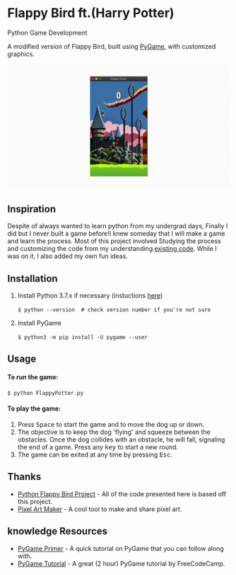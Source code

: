 # Flappy Bird ft.(Harry Potter)
Python Game Development

A modified version of Flappy Bird, built using [PyGame](https://www.pygame.org/), with customized graphics.

![app demo](GameDemo.gif)


## Inspiration
Despite of always wanted to learn python from my undergrad days, Finally I did but I never built a game before!I knew someday that I will make a game and learn the process. Most of this project involved Studying the process and customizing the code from my understanding.[existing code](https://github.com/popadi/python-flappy-bird). While I was on it, I also added my own fun ideas.

## Installation
1. Install Python 3.7.x if necessary (instuctions [here](https://realpython.com/installing-python))

    `$ python --version  # check version number if you're not sure`

2. Install PyGame

    `$ python3 -m pip install -U pygame --user`

## Usage
#### To run the game:
    $ python FlappyPotter.py

#### To play the game:
1. Press <kbd>Space</kbd> to start the game and to move the dog up or down.
2. The objective is to keep the dog 'flying' and squeeze between the obstacles. Once the dog collides with an obstacle, he will fall, signaling the end of a game. Press any <kbd>key</kbd> to start a new round.
3. The game can be exited at any time by pressing <kbd>Esc</kbd>.

## Thanks

* [Python Flappy Bird Project](https://github.com/popadi/python-flappy-bird) - All of the code presented here is based off this project.
* [Pixel Art Maker](http://pixelartmaker.com/) - A cool tool to make and share pixel art.

## knowledge Resources

* [PyGame Primer](https://realpython.com/pygame-a-primer/) - A quick tutorial on PyGame that you can follow along with.
* [PyGame Tutorial](https://www.youtube.com/watch?v=FfWpgLFMI7w) - A great (2 hour) PyGame tutorial by FreeCodeCamp.
